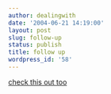 ```yaml
---
author: dealingwith
date: '2004-06-21 14:19:00'
layout: post
slug: follow-up
status: publish
title: follow up
wordpress_id: '58'
---
```


[check this out too][1]

   [1]: http://www.necfiles.org/part1.htm

